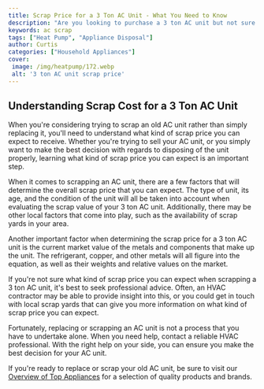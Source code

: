 ```yaml
---
title: Scrap Price for a 3 Ton AC Unit - What You Need to Know
description: "Are you looking to purchase a 3 ton AC unit but not sure how much it will cost Learn about the factors that go into determining the scrap price for this type of unit and get a better understanding of the process"
keywords: ac scrap
tags: ["Heat Pump", "Appliance Disposal"]
author: Curtis
categories: ["Household Appliances"]
cover: 
 image: /img/heatpump/172.webp
 alt: '3 ton AC unit scrap price'
---
```

## Understanding Scrap Cost for a 3 Ton AC Unit 
When you're considering trying to scrap an old AC unit rather than simply replacing it, you'll need to understand what kind of scrap price you can expect to receive. Whether you're trying to sell your AC unit, or you simply want to make the best decision with regards to disposing of the unit properly, learning what kind of scrap price you can expect is an important step.

When it comes to scrapping an AC unit, there are a few factors that will determine the overall scrap price that you can expect. The type of unit, its age, and the condition of the unit will all be taken into account when evaluating the scrap value of your 3 ton AC unit. Additionally, there may be other local factors that come into play, such as the availability of scrap yards in your area.

Another important factor when determining the scrap price for a 3 ton AC unit is the current market value of the metals and components that make up the unit. The refrigerant, copper, and other metals will all figure into the equation, as well as their weights and relative values on the market. 

If you're not sure what kind of scrap price you can expect when scrapping a 3 ton AC unit, it's best to seek professional advice. Often, an HVAC contractor may be able to provide insight into this, or you could get in touch with local scrap yards that can give you more information on what kind of scrap price you can expect. 

Fortunately, replacing or scrapping an AC unit is not a process that you have to undertake alone. When you need help, contact a reliable HVAC professional. With the right help on your side, you can ensure you make the best decision for your AC unit. 

If you're ready to replace or scrap your old AC unit, be sure to visit our [Overview of Top Appliances](./pages/appliance-overview) for a selection of quality products and brands.
